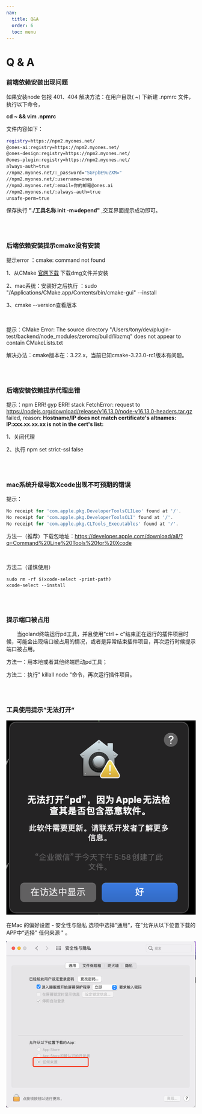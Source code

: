 ```yaml
---
nav:
  title: Q&A
  order: 6
  toc: menu
---
```

# Q & A



### **前端依赖安装出现问题**

如果安装node 包报 401、404 解决方法：在用户目录( ~) 下新建 .npmrc 文件，执行以下命令，

**cd ~  && vim .npmrc**

文件内容如下：

```Bash
registry=https://npm2.myones.net/
@ones-ai:registry=https://npm2.myones.net/
@ones-design:registry=https://npm2.myones.net/
@ones-plugin:registry=https://npm2.myones.net/
always-auth=true
//npm2.myones.net/:_password="SGFpbE9uZXM="
//npm2.myones.net/:username=ones
//npm2.myones.net/:email=你的邮箱@ones.ai
//npm2.myones.net/:always-auth=true
unsafe-perm=true
```

保存执行 **"./工具名称  init -m=depend"** ,交互界面提示成功即可。

<br >

<br >

### **后端依赖安装提示cmake没有安装**

提示error ：cmake: command not found

1、从CMake [官网下载](https://cmake.org/download/) 下载dmg文件并安装

2、mac系统：安装好之后执行 ：sudo "/Applications/CMake.app/Contents/bin/cmake-gui" --install

3、cmake --version查看版本

<br >

提示：CMake Error: The source directory "/Users/tony/dev/plugin-test/backend/node_modules/zeromq/build/libzmq" does not appear to contain CMakeLists.txt

解决办法：cmake版本在：3.22.x，当前已知cmake-3.23.0-rc1版本有问题。

<br >

<br >

### **后端安装依赖提示代理出错**

提示：npm ERR! gyp ERR! stack FetchError: request to https://nodejs.org/download/release/v16.13.0/node-v16.13.0-headers.tar.gz failed, reason: **Hostname/IP does not match certificate's altnames: IP:xxx.xx.xx.xx is not in the cert's list:**

1、关闭代理

2、执行 npm set strict-ssl false

<br >

<br >

### **mac系统升级导致Xcode出现不可预期的错误**

提示：

```javascript
No receipt for 'com.apple.pkg.DeveloperToolsCLILeo' found at '/'.
No receipt for 'com.apple.pkg.DeveloperToolsCLI' found at '/'.
No receipt for 'com.apple.pkg.CLTools_Executables' found at '/'.
```

方法一（推荐）下载包地址：https://developer.apple.com/download/all/?q=Command%20Line%20Tools%20for%20Xcode

</br>

方法二（谨慎使用）

```shell
sudo rm -rf $(xcode-select -print-path)
xcode-select --install
```



<br >

<br >

### **提示端口被占用**

&emsp;&emsp;当goland终端运行pd工具，并且使用“ctrl + c”结束正在运行的插件项目时候，可能会出现端口被占用的情况，或者是异常结束插件项目，再次运行时候提示端口被占用。

方法一：用本地或者其他终端启动pd工具；

方法二：执行" killall node "命令，再次运行插件项目。





<br >

<br >

### **工具使用提示”无法打开“**

![pd工具使用安全提醒](../image/pd工具使用安全提醒.png)

在Mac 的偏好设置 - 安全性与隐私 选项中选择”通用“，在”允许从以下位置下载的APP中“选择" 任何来源 " 。

![安全提醒解决方式](../image/安全提醒解决方式.png)

